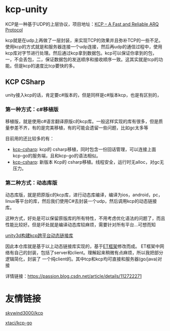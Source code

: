 # kcp-unity

KCP是一种基于UDP的上层协议，项目地址：[KCP – A Fast and Reliable ARQ Protocol](https://github.com/skywind3000/kcp)

kcp就是在udp上再做了一层封装，来实现TCP的效果并且弥补TCP的一些不足。使用kcp的方式就是和服务器连接一个udp连接，然后再udp的通信过程中，使用kcp库对字节进行处理。然后通过kcp拿到数据包。kcp可以保证你拿到的包，一，不会丢包，二，保证数据包的发送顺序和接收顺序一致。这其实就是tcp的功能。但是kcp的速度比tcp要快的多。

## KCP CSharp

unity接入kcp的话，肯定要c#版本的，但是同样是c#版本kcp，也是有区别的，

### 第一种方式：c#移植版

移植版，就是使用c#语言翻译原版c的kcp库。一般这样实现的库有很多，但是质量参差不齐，有的是完美移植，有的可能会遗留一些问题，比如gc太多等

目前用的还比较多的有：

- [kcp-csharp](https://github.com/limpo1989/kcp-csharp): kcp的 csharp移植，同时包含一份回话管理，可以连接上面kcp-go的服务端，且和kcp-go的语法相似。
- [kcp-csharp](https://github.com/KumoKyaku/KCP): 新版本 Kcp的 csharp移植。线程安全，运行时无alloc，对gc无压力。

### 第二种方式：动态库版

动态库版，就是把原版c的kcp库，进行动态库编译，编译为ios，android，pc，linux等平台的库，然后我们使用C#去封装一个udp，然后调用kcp的动态链接库。

这种方式，好处是可以保留原版库的所有特性，不用考虑优化语法的问题了，而且性能比较好。但是坏处就是编译动态库较麻烦，需要针对所有平台...可想而知

[unity3d构建kcp跨平台动态链接库](https://github.com/smilehao/kcp_bulild)

因此本仓库就是基于以上动态链接库实现的，基于[ET框架](https://github.com/egametang/ET)修改而成。
ET框架中网络有自己的封装，包括了server和client。理解起来稍微有点麻烦，所以我把部分逻辑简化，封装了 一个纯client的。其中tcp和kcp均可直接和服务器(go/java)对接

详情链接：https://passion.blog.csdn.net/article/details/112722271

# 友情链接

[skywind3000/kcp](https://github.com/skywind3000/kcp)

[xtaci/kcp-go](https://github.com/xtaci/kcp-go)
